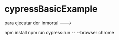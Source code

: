 # cypressBasicExample

para ejecutar don inmortal ---> 

npm install
npm run cypress:run -- --browser chrome

